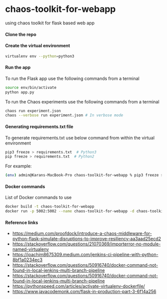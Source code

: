 # chaos-toolkit-for-webapp
using chaos toolkit for flask based web app

#### Clone the repo

#### Create the virtual environment

```sh
virtualenv env --python=python3
```

#### Run the app

To run the Flask app use the following commands from a terminal

```sh
source env/bin/activate
python app.py
```
To run the Chaos experiments use the following commands from a terminal

```sh
chaos run experiment.json
chaos --verbose run experiment.json # In verbose mode
```

#### Generating requirements.txt file

To generate requirements.txt use below command from within the virtual environment

```sh
pip3 freeze > requirements.txt  # Python3
pip freeze > requirements.txt  # Python2
```

For example:

```sh
(env) admin@Karans-MacBook-Pro chaos-toolkit-for-webapp % pip3 freeze > requirements.txt
```
#### Docker commands

List of Docker commands to use

```sh
docker build -t chaos-toolkit-for-webapp
docker run -p 5002:5002 --name chaos-toolkit-for-webapp -d chaos-toolkit-for-webapp
```


#### Reference links

* https://medium.com/proofdock/introduce-a-chaos-middleware-for-python-flask-simulate-disruptions-to-improve-resiliency-aa3aad25ecd2
* https://stackoverflow.com/questions/21070369/importerror-no-module-named-virtualenv
* https://joachim8675309.medium.com/jenkins-ci-pipeline-with-python-8bf1a0234ec3
* https://stackoverflow.com/questions/50916740/docker-command-not-found-in-local-jenkins-multi-branch-pipeline
* https://stackoverflow.com/questions/50916740/docker-command-not-found-in-local-jenkins-multi-branch-pipeline
* https://pythonspeed.com/articles/activate-virtualenv-dockerfile/
* https://www.javacodemonk.com/flask-in-production-part-3-6f14a256

